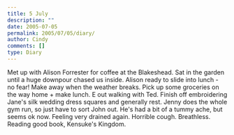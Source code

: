 ```yaml
---
title: 5 July
description: ""
date: 2005-07-05
permalink: 2005/07/05/diary/
author: Cindy
comments: []
type: Diary
---
```


Met up with Alison Forrester for coffee at the Blakeshead. Sat in the garden until a huge downpour chased us inside. Alison ready to slide into lunch - no fear! Make away when the weather breaks. Pick up some groceries on the way home + make lunch. E out walking with Ted. Finish off embroidering Jane's silk wedding dress squares and generally rest. Jenny does the whole gym run, so just have to sort John out. He's had a bit of a tummy ache, but seems ok now. Feeling very drained again. Horrible cough. Breathless. Reading good book, Kensuke's Kingdom.
